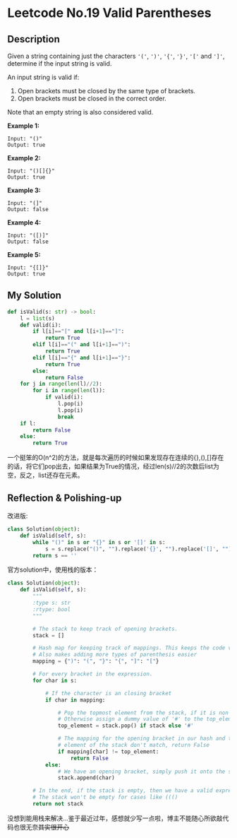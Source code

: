 # Leetcode No.19 Valid Parentheses

## Description

Given a string containing just the characters `'('`, `')'`, `'{'`, `'}'`, `'['` and `']'`, determine if the input string is valid.

An input string is valid if:

1. Open brackets must be closed by the same type of brackets.
2. Open brackets must be closed in the correct order.

Note that an empty string is also considered valid.

**Example 1:**

```
Input: "()"
Output: true
```

**Example 2:**

```
Input: "()[]{}"
Output: true
```

**Example 3:**

```
Input: "(]"
Output: false
```

**Example 4:**

```
Input: "([)]"
Output: false
```

**Example 5:**

```
Input: "{[]}"
Output: true
```

## My Solution

```python
def isValid(s: str) -> bool:
    l = list(s)
    def valid(i):
        if l[i]=="[" and l[i+1]=="]":
            return True
        elif l[i]=="(" and l[i+1]==")":
            return True
        elif l[i]=="{" and l[i+1]=="}":
            return True
        else:
            return False
    for j in range(len(l)//2):
        for i in range(len(l)):
            if valid(i):
                l.pop(i)
                l.pop(i)
                break
    if l:
        return False
    else:
        return True
```

一个挺笨的O(n^2)的方法，就是每次遍历的时候如果发现存在连续的{},(),[]存在的话，将它们pop出去，如果结果为True的情况，经过len(s)//2的次数后list为空，反之，list还存在元素。

## Reflection & Polishing-up

改进版:

```python
class Solution(object):
    def isValid(self, s):
        while "()" in s or "{}" in s or '[]' in s:
            s = s.replace("()", "").replace('{}', "").replace('[]', "")
        return s == ''
```

官方solution中，使用栈的版本：

```python
class Solution(object):
    def isValid(self, s):
        """
        :type s: str
        :rtype: bool
        """

        # The stack to keep track of opening brackets.
        stack = []

        # Hash map for keeping track of mappings. This keeps the code very clean.
        # Also makes adding more types of parenthesis easier
        mapping = {")": "(", "}": "{", "]": "["}

        # For every bracket in the expression.
        for char in s:

            # If the character is an closing bracket
            if char in mapping:

                # Pop the topmost element from the stack, if it is non empty
                # Otherwise assign a dummy value of '#' to the top_element variable
                top_element = stack.pop() if stack else '#'

                # The mapping for the opening bracket in our hash and the top
                # element of the stack don't match, return False
                if mapping[char] != top_element:
                    return False
            else:
                # We have an opening bracket, simply push it onto the stack.
                stack.append(char)

        # In the end, if the stack is empty, then we have a valid expression.
        # The stack won't be empty for cases like ((()
        return not stack
```

没想到能用栈来解决...鉴于最近过年，感想就少写一点啦，博主不能随心所欲敲代码也很无奈~~其实很开心~~